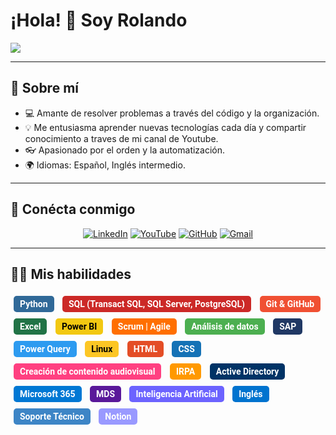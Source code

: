 # ¡Hola! 👋 Soy Rolando

<a href="https://github.com/tu-usuario"> 
  <img src="https://readme-typing-svg.demolab.com?font=Roboto&weight=700&pause=1000&color=B873F1&width=435&lines=Desarrollador;Analista+de+Datos;Profesor;Apasionado+por+la+tecnología;Creatividad;Y+el+Conocimiento">
</a>




---

## 🌟 Sobre mí
- 💻 Amante de resolver problemas a través del código y la organización.
- 💡 Me entusiasma aprender nuevas tecnologías cada día y compartir conocimiento a traves de mi canal de Youtube.
- 👓 Apasionado por el orden y la automatización.
- 🌍 Idiomas: Español, Inglés intermedio.

---

## 🚀 Conécta conmigo

<p align="center">
  <a href="https://www.linkedin.com/in/rolandolugo"><img src="https://img.shields.io/badge/LinkedIn-0077B5?style=for-the-badge&logo=linkedin&logoColor=white" alt="LinkedIn"></a>
  <a href="https://www.youtube.com/@ryufreelance"><img src="https://img.shields.io/badge/YouTube-FF0000?style=for-the-badge&logo=youtube&logoColor=white" alt="YouTube"></a>
  <a href="https://github.com/tu-usuario"><img src="https://img.shields.io/badge/GitHub-100000?style=for-the-badge&logo=github&logoColor=white" alt="GitHub"></a>
  <a href="mailto:ryu.freelance7@gmail.com"><img src="https://img.shields.io/badge/Gmail-D14836?style=for-the-badge&logo=gmail&logoColor=white" alt="Gmail"></a>
</p>


---

## 🧑‍💻 Mis habilidades

<p style="font-family: 'Roboto', sans-serif;">
  <span style="display: inline-block; background-color: #306998; color: white; padding: 5px 10px; margin: 5px; border-radius: 5px; font-weight: bold;">Python</span>
  <span style="display: inline-block; background-color: #CC2927; color: white; padding: 5px 10px; margin: 5px; border-radius: 5px; font-weight: bold;">SQL (Transact SQL, SQL Server, PostgreSQL)</span>
  <span style="display: inline-block; background-color: #F05033; color: white; padding: 5px 10px; margin: 5px; border-radius: 5px; font-weight: bold;">Git & GitHub</span>
  <span style="display: inline-block; background-color: #217346; color: white; padding: 5px 10px; margin: 5px; border-radius: 5px; font-weight: bold;">Excel</span>
  <span style="display: inline-block; background-color: #F2C811; color: black; padding: 5px 10px; margin: 5px; border-radius: 5px; font-weight: bold;">Power BI</span>
  <span style="display: inline-block; background-color: #FF6F00; color: white; padding: 5px 10px; margin: 5px; border-radius: 5px; font-weight: bold;">Scrum | Agile</span>
  <span style="display: inline-block; background-color: #4CAF50; color: white; padding: 5px 10px; margin: 5px; border-radius: 5px; font-weight: bold;">Análisis de datos</span>
  <span style="display: inline-block; background-color: #203864; color: white; padding: 5px 10px; margin: 5px; border-radius: 5px; font-weight: bold;">SAP</span>
  <span style="display: inline-block; background-color: #2D9BF0; color: white; padding: 5px 10px; margin: 5px; border-radius: 5px; font-weight: bold;">Power Query</span>
  <span style="display: inline-block; background-color: #FCC624; color: black; padding: 5px 10px; margin: 5px; border-radius: 5px; font-weight: bold;">Linux</span>
  <span style="display: inline-block; background-color: #E44D26; color: white; padding: 5px 10px; margin: 5px; border-radius: 5px; font-weight: bold;">HTML</span>
  <span style="display: inline-block; background-color: #1572B6; color: white; padding: 5px 10px; margin: 5px; border-radius: 5px; font-weight: bold;">CSS</span>
  <span style="display: inline-block; background-color: #FF4081; color: white; padding: 5px 10px; margin: 5px; border-radius: 5px; font-weight: bold;">Creación de contenido audiovisual</span>
  <span style="display: inline-block; background-color: #FF9900; color: white; padding: 5px 10px; margin: 5px; border-radius: 5px; font-weight: bold;">IRPA</span>
  <span style="display: inline-block; background-color: #003366; color: white; padding: 5px 10px; margin: 5px; border-radius: 5px; font-weight: bold;">Active Directory</span>
  <span style="display: inline-block; background-color: #0078D4; color: white; padding: 5px 10px; margin: 5px; border-radius: 5px; font-weight: bold;">Microsoft 365</span>
  <span style="display: inline-block; background-color: #5A189A; color: white; padding: 5px 10px; margin: 5px; border-radius: 5px; font-weight: bold;">MDS</span>
  <span style="display: inline-block; background-color: #6C63FF; color: white; padding: 5px 10px; margin: 5px; border-radius: 5px; font-weight: bold;">Inteligencia Artificial</span>
  <span style="display: inline-block; background-color: #0073CF; color: white; padding: 5px 10px; margin: 5px; border-radius: 5px; font-weight: bold;">Inglés</span>
  <span style="display: inline-block; background-color: #3D85C6; color: white; padding: 5px 10px; margin: 5px; border-radius: 5px; font-weight: bold;">Soporte Técnico</span>
  <span style="display: inline-block; background-color: #9999FF; color: white; padding: 5px 10px; margin: 5px; border-radius: 5px; font-weight: bold;">Notion</span>
</p>
